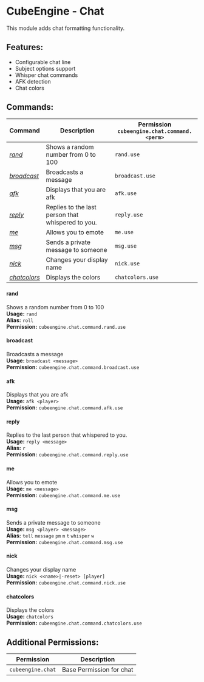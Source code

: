 # CubeEngine - Chat
This module adds chat formatting functionality.

## Features:
 - Configurable chat line
 - Subject options support
 - Whisper chat commands
 - AFK detection
 - Chat colors

## Commands:

| Command | Description | Permission<br>`cubeengine.chat.command.<perm>` |
| --- | --- | --- |
| [*rand*](#rand) | Shows a random number from 0 to 100 | `rand.use` |
| [*broadcast*](#broadcast) | Broadcasts a message | `broadcast.use` |
| [*afk*](#afk) | Displays that you are afk | `afk.use` |
| [*reply*](#reply) | Replies to the last person that whispered to you. | `reply.use` |
| [*me*](#me) | Allows you to emote | `me.use` |
| [*msg*](#msg) | Sends a private message to someone | `msg.use` |
| [*nick*](#nick) | Changes your display name | `nick.use` |
| [*chatcolors*](#chatcolors) | Displays the colors | `chatcolors.use` |

#### rand  
Shows a random number from 0 to 100  
**Usage:** `rand `  
**Alias:** `roll`  
**Permission:** `cubeengine.chat.command.rand.use`  
  

#### broadcast  
Broadcasts a message  
**Usage:** `broadcast <message>`  
**Permission:** `cubeengine.chat.command.broadcast.use`  
  

#### afk  
Displays that you are afk  
**Usage:** `afk <player>`  
**Permission:** `cubeengine.chat.command.afk.use`  
  

#### reply  
Replies to the last person that whispered to you.  
**Usage:** `reply <message>`  
**Alias:** `r`  
**Permission:** `cubeengine.chat.command.reply.use`  
  

#### me  
Allows you to emote  
**Usage:** `me <message>`  
**Permission:** `cubeengine.chat.command.me.use`  
  

#### msg  
Sends a private message to someone  
**Usage:** `msg <player> <message>`  
**Alias:** `tell` `message` `pm` `m` `t` `whisper` `w`  
**Permission:** `cubeengine.chat.command.msg.use`  
  

#### nick  
Changes your display name  
**Usage:** `nick <<name>|-reset> [player]`  
**Permission:** `cubeengine.chat.command.nick.use`  
  

#### chatcolors  
Displays the colors  
**Usage:** `chatcolors `  
**Permission:** `cubeengine.chat.command.chatcolors.use`  
  

## Additional Permissions:

| Permission | Description |
| --- | --- |
| `cubeengine.chat` | Base Permission for chat |